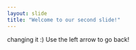 ```yaml
---
layout: slide
title: "Welcome to our second slide!"
---
```

changing it :)
Use the left arrow to go back!
